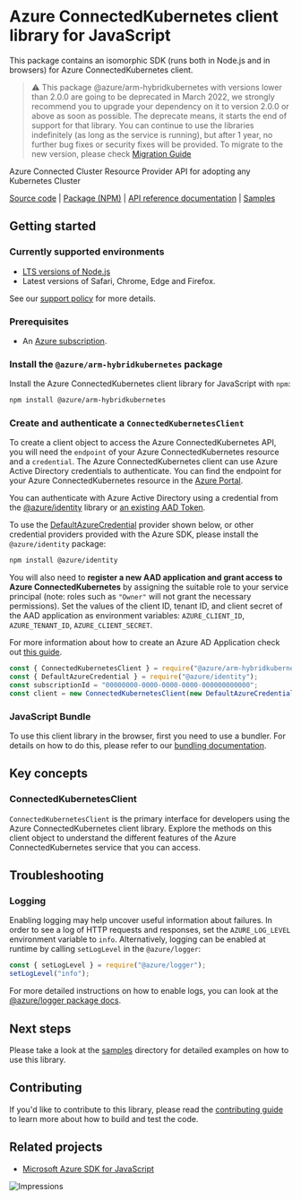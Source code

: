 # Azure ConnectedKubernetes client library for JavaScript

This package contains an isomorphic SDK (runs both in Node.js and in browsers) for Azure ConnectedKubernetes client.

> ⚠️ This package @azure/arm-hybridkubernetes with versions lower than 2.0.0 are going to be deprecated in March 2022, we strongly recommend you to upgrade your dependency on it to version 2.0.0 or above as soon as possible. The deprecate means, it starts the end of support for that library. You can continue to use the libraries indefinitely (as long as the service is running), but after 1 year, no further bug fixes or security fixes will be provided. To migrate to the new version, please check [Migration Guide](https://aka.ms/js-track2-migration-guide)

Azure Connected Cluster Resource Provider API for adopting any Kubernetes Cluster

[Source code](https://github.com/Azure/azure-sdk-for-js/tree/main/sdk/hybridkubernetes/arm-hybridkubernetes) |
[Package (NPM)](https://www.npmjs.com/package/@azure/arm-hybridkubernetes) |
[API reference documentation](https://docs.microsoft.com/javascript/api/@azure/arm-hybridkubernetes) |
[Samples](https://github.com/Azure-Samples/azure-samples-js-management)

## Getting started

### Currently supported environments

- [LTS versions of Node.js](https://nodejs.org/about/releases/)
- Latest versions of Safari, Chrome, Edge and Firefox.

See our [support policy](https://github.com/Azure/azure-sdk-for-js/blob/main/SUPPORT.md) for more details.

### Prerequisites

- An [Azure subscription][azure_sub].

### Install the `@azure/arm-hybridkubernetes` package

Install the Azure ConnectedKubernetes client library for JavaScript with `npm`:

```bash
npm install @azure/arm-hybridkubernetes
```

### Create and authenticate a `ConnectedKubernetesClient`

To create a client object to access the Azure ConnectedKubernetes API, you will need the `endpoint` of your Azure ConnectedKubernetes resource and a `credential`. The Azure ConnectedKubernetes client can use Azure Active Directory credentials to authenticate.
You can find the endpoint for your Azure ConnectedKubernetes resource in the [Azure Portal][azure_portal].

You can authenticate with Azure Active Directory using a credential from the [@azure/identity][azure_identity] library or [an existing AAD Token](https://github.com/Azure/azure-sdk-for-js/blob/master/sdk/identity/identity/samples/AzureIdentityExamples.md#authenticating-with-a-pre-fetched-access-token).

To use the [DefaultAzureCredential][defaultazurecredential] provider shown below, or other credential providers provided with the Azure SDK, please install the `@azure/identity` package:

```bash
npm install @azure/identity
```

You will also need to **register a new AAD application and grant access to Azure ConnectedKubernetes** by assigning the suitable role to your service principal (note: roles such as `"Owner"` will not grant the necessary permissions).
Set the values of the client ID, tenant ID, and client secret of the AAD application as environment variables: `AZURE_CLIENT_ID`, `AZURE_TENANT_ID`, `AZURE_CLIENT_SECRET`.

For more information about how to create an Azure AD Application check out [this guide](https://docs.microsoft.com/azure/active-directory/develop/howto-create-service-principal-portal).

```javascript
const { ConnectedKubernetesClient } = require("@azure/arm-hybridkubernetes");
const { DefaultAzureCredential } = require("@azure/identity");
const subscriptionId = "00000000-0000-0000-0000-000000000000";
const client = new ConnectedKubernetesClient(new DefaultAzureCredential(), subscriptionId);
```


### JavaScript Bundle
To use this client library in the browser, first you need to use a bundler. For details on how to do this, please refer to our [bundling documentation](https://aka.ms/AzureSDKBundling).

## Key concepts

### ConnectedKubernetesClient

`ConnectedKubernetesClient` is the primary interface for developers using the Azure ConnectedKubernetes client library. Explore the methods on this client object to understand the different features of the Azure ConnectedKubernetes service that you can access.

## Troubleshooting

### Logging

Enabling logging may help uncover useful information about failures. In order to see a log of HTTP requests and responses, set the `AZURE_LOG_LEVEL` environment variable to `info`. Alternatively, logging can be enabled at runtime by calling `setLogLevel` in the `@azure/logger`:

```javascript
const { setLogLevel } = require("@azure/logger");
setLogLevel("info");
```

For more detailed instructions on how to enable logs, you can look at the [@azure/logger package docs](https://github.com/Azure/azure-sdk-for-js/tree/main/sdk/core/logger).

## Next steps

Please take a look at the [samples](https://github.com/Azure-Samples/azure-samples-js-management) directory for detailed examples on how to use this library.

## Contributing

If you'd like to contribute to this library, please read the [contributing guide](https://github.com/Azure/azure-sdk-for-js/blob/main/CONTRIBUTING.md) to learn more about how to build and test the code.

## Related projects

- [Microsoft Azure SDK for JavaScript](https://github.com/Azure/azure-sdk-for-js)

![Impressions](https://azure-sdk-impressions.azurewebsites.net/api/impressions/azure-sdk-for-js%2Fsdk%2Fhybridkubernetes%2Farm-hybridkubernetes%2FREADME.png)

[azure_cli]: https://docs.microsoft.com/cli/azure
[azure_sub]: https://azure.microsoft.com/free/
[azure_sub]: https://azure.microsoft.com/free/
[azure_portal]: https://portal.azure.com
[azure_identity]: https://github.com/Azure/azure-sdk-for-js/tree/main/sdk/identity/identity
[defaultazurecredential]: https://github.com/Azure/azure-sdk-for-js/tree/main/sdk/identity/identity#defaultazurecredential
